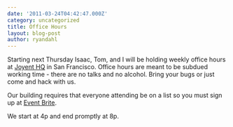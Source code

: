 ```yaml
---
date: '2011-03-24T04:42:47.000Z'
category: uncategorized
title: Office Hours
layout: blog-post
author: ryandahl
---
```


Starting next Thursday Isaac, Tom, and I will be holding weekly office hours at [Joyent HQ](http://maps.google.com/maps?q=345+California+St,+San+Francisco,+CA+94104&layer=c&sll=37.793040,-122.400491&cbp=13,178.31,,0,-60.77&cbll=37.793131,-122.400484&hl=en&sspn=0.006295,0.006295&ie=UTF8&hq=&hnear=345+California+St,+San+Francisco,+California+94104&ll=37.793131,-122.400484&spn=0.001295,0.003428&z=19&panoid=h0dlz3VG-hMKlzOu0LxMIg) in San Francisco. Office hours are meant to be subdued working time - there are no talks and no alcohol. Bring your bugs or just come and hack with us.

Our building requires that everyone attending be on a list so you must sign up at [Event Brite](http://nodeworkup01.eventbrite.com/).

We start at 4p and end promptly at 8p.
